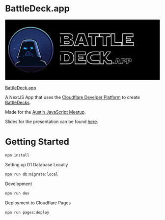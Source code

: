 # BattleDeck.app

<img src="https://github.com/CollierKing/battledeckapp/blob/main/public/website_banner_dark.png" alt="BattleDeck.app Banner" style="max-width: 100%;">

[BattleDeck.app](https://battledeck.app)

A NextJS App that uses the [Cloudflare Develper Platform](https://developers.cloudflare.com/learning-paths/workers/devplat/intro-to-devplat/) to create [BattleDecks](https://en.wikipedia.org/wiki/PowerPoint_karaoke).

Made for the [Austin JavaScript Meetup](https://austinjavascript.com/).

Slides for the presentation can be found [here](https://docs.google.com/presentation/d/1ZNVXzT5b_ak9GMqsGRG_AnOSY-6MGyJya-5spEBI6SA/edit?usp=sharing).

# Getting Started

```bash
npm install
```

Setting up D1 Database Locally
```bash
npm run db:migrate:local
```

Development
```bash
npm run dev
```

Deployment to Cloudflare Pages

```bash
npm run pages:deploy
```



